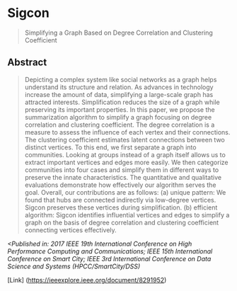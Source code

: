 # Sigcon
> Simplifying a Graph Based on Degree Correlation and Clustering Coefficient

## Abstract
> Depicting a complex system like social networks as a graph helps understand its structure and relation. As advances in technology increase the amount of data, simplifying a large-scale graph has attracted interests. Simplification reduces the size of a graph while preserving its important properties. In this paper, we propose the summarization algorithm to simplify a graph focusing on degree correlation and clustering coefficient. The degree correlation is a measure to assess the influence of each vertex and their connections. The clustering coefficient estimates latent connections between two distinct vertices. To this end, we first separate a graph into communities. Looking at groups instead of a graph itself allows us to extract important vertices and edges more easily. We then categorize communities into four cases and simplify them in different ways to preserve the innate characteristics. The quantitative and qualitative evaluations demonstrate how effectively our algorithm serves the goal. Overall, our contributions are as follows: (a) unique pattern: We found that hubs are connected indirectly via low-degree vertices. Sigcon preserves these vertices during simplification. (b) efficient algorithm: Sigcon identifies influential vertices and edges to simplify a graph on the basis of degree correlation and clustering coefficient connecting vertices effectively.

_<Published in: 2017 IEEE 19th International Conference on High Performance Computing and Communications; IEEE 15th International Conference on Smart City; IEEE 3rd International Conference on Data Science and Systems (HPCC/SmartCity/DSS)_

[Link] (https://ieeexplore.ieee.org/document/8291952)
